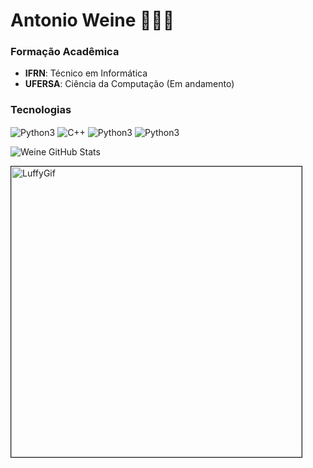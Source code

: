 
# Antonio Weine 🕵🏽‍♂️

### Formação Acadêmica

- **IFRN**: Técnico em Informática
- **UFERSA**: Ciência da Computação (Em andamento)

### Tecnologias

<div style="display: inline-block">
    <img align="center" alt="Python3" src="https://img.shields.io/badge/Python-14354C?style=for-the-badge&logo=python&logoColor=white">
    <img align="center" alt="C++" src="https://img.shields.io/badge/C%2B%2B-00599C?style=for-the-badge&logo=c%2B%2B&logoColor=white">
    <img align="center" alt="Python3" src="https://img.shields.io/badge/Java-ED8B00?style=for-the-badge&logo=openjdk&logoColor=white">
    <img align="center" alt="Python3" src="https://img.shields.io/badge/Ruby-CC342D?style=for-the-badge&logo=ruby&logoColor=white">
</div>

<br/>

![Weine GitHub Stats](https://github-readme-stats.vercel.app/api?username=A-Weine&show_icons=true&theme=transparent&title_color=ffffff&text_color=ffffff&icon_color=ebe134)

<div>
    <img align="center" alt="LuffyGif" src="https://media.tenor.com/EkWs1SDYtsQAAAAM/one-piece-luffy.gif" width="465" border="1px">
</div>
